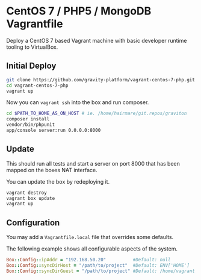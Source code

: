 # CentOS 7 / PHP5 / MongoDB Vagrantfile

Deploy a CentOS 7 based Vagrant machine with basic developer runtime tooling to VirtualBox.

## Initial Deploy

```bash
git clone https://github.com/gravity-platform/vagrant-centos-7-php.git
cd vagrant-centos-7-php
vagrant up
```

Now you can ``vagrant ssh`` into the box and run composer.

```bash
cd $PATH_TO_HOME_AS_ON_HOST # ie. /home/hairmare/git.repos/graviton
composer install
vendor/bin/phpunit
app/console server:run 0.0.0.0:8000
```

## Update
This should run all tests and start a server on port 8000 that has been mapped on the boxes NAT interface.

You can update the box by redeploying it.

```bash
vagrant destroy
vagrant box update
vagrant up
```

## Configuration

You may add a ``Vagrantfile.local`` file that overrides some defaults.

The following example shows all configurable aspects of the system.

```ruby
Box::Config::ipAddr = "192.168.50.20"          #Default: null
Box::Config::syncDirHost = "/path/to/project"  #Default: ENV['HOME']
Box::Config::syncDirGuest = "/path/to/project" #Default: /home/vagrant
```

